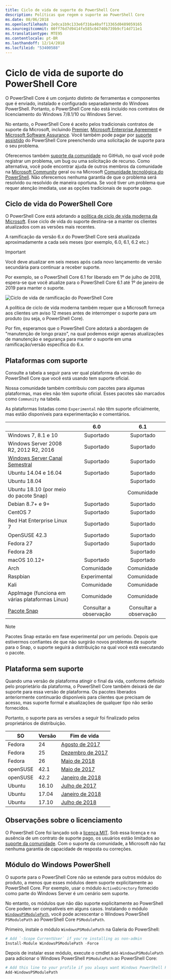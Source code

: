 ```yaml
---
title: Ciclo de vida de suporte do PowerShell Core
description: Políticas que regem o suporte ao PowerShell Core
ms.date: 08/06/2018
ms.openlocfilehash: 2e0ca1b9c133e6f316a40aff13365d0489059165
ms.sourcegitcommit: 00ff76d7d9414fe585c04740b739b9cf14d711e1
ms.translationtype: MTE95
ms.contentlocale: pt-BR
ms.lasthandoff: 12/14/2018
ms.locfileid: "53400588"
---
```

# <a name="powershell-core-support-lifecycle"></a>Ciclo de vida de suporte do PowerShell Core

O PowerShell Core é um conjunto distinto de ferramentas e componentes que é enviado, instalado e configurado separadamente do Windows PowerShell.
Portanto, o PowerShell Core não está incluído nos contratos de licenciamento do Windows 7/8.1/10 ou Windows Server.

No entanto, o PowerShell Core é aceito pelos tradicionais contratos de suporte da Microsoft, incluindo [Premier][], [Microsoft Enterprise Agreement][enterprise-agreement] e [Microsoft Software Assurance][assurance].
Você também pode pagar por [suporte assistido][] do PowerShell Core preenchendo uma solicitação de suporte para o seu problema.

Oferecemos também [suporte da comunidade][] no GitHub, no qual você pode registrar um problema, um bug ou uma solicitação de recurso.
Como alternativa, você pode encontrar ajuda de outros membros da comunidade na [Microsoft Community][] geral ou na Microsoft [Comunidade tecnológica do PowerShell][].
Não oferecemos nenhuma garantia de que o problema será resolvido ou resolvido de maneira oportuna.
Se você tiver um problema que requer atenção imediata, use as opções tradicionais de suporte pago.

## <a name="lifecycle-of-powershell-core"></a>Ciclo de vida do PowerShell Core

O PowerShell Core está adotando a [política de ciclo de vida moderna da Microsoft][modern].
Esse ciclo de vida do suporte destina-se a manter os clientes atualizados com as versões mais recentes.

A ramificação da versão 6.x do PowerShell Core será atualizada aproximadamente a cada seis meses (por exemplo, 6.0, 6.1, 6.2 etc.)

> [!IMPORTANT]
> Você deve atualizar em seis meses após cada novo lançamento de versão secundária para continuar a receber suporte.

Por exemplo, se o PowerShell Core 6.1 for liberado em 1º de julho de 2018, espera-se que você atualize para o PowerShell Core 6.1 até 1º de janeiro de 2019 para manter o suporte.

![Ciclo de vida de ramificação do PowerShell Core][lifecycle-chart]

A política de ciclo de vida moderna também requer que a Microsoft forneça aos clientes um aviso 12 meses antes de interromper o suporte para um produto (ou seja, o PowerShell Core).

Por fim, esperamos que o PowerShell Core adotará a abordagem de "manutenção de longo prazo", na qual podemos exigir apenas atualizações de manutenção e segurança para manter o suporte em uma ramificação/versão específica do 6.x.

## <a name="supported-platforms"></a>Plataformas com suporte

Consulte a tabela a seguir para ver qual plataforma da versão do PowerShell Core que você está usando tem suporte oficial.

Nossa comunidade também contribuiu com pacotes para algumas plataformas, mas eles não têm suporte oficial.
Esses pacotes são marcados como `Community` na tabela.

As plataformas listadas como `Experimental` não têm suporte oficialmente, mas estão disponíveis para experimentação e comentários.

|                                                   | 6.0         | 6.1         |
|---------------------------------------------------|:-----------:|:-----------:|
| Windows 7, 8.1 e 10                            | Suportado   | Suportado   |
| Windows Server 2008 R2, 2012 R2, 2016             | Suportado   | Suportado   |
| [Windows Server Canal Semestral][semi-annual] | Suportado   | Suportado   |
| Ubuntu 14.04 e 16.04                           | Suportado   | Suportado   |
| Ubuntu 18.04                                      |             | Suportado   |
| Ubuntu 18.10 (por meio do pacote Snap)                   |             | Comunidade   |
| Debian 8.7+ e 9+                                | Suportado   | Suportado   |
| CentOS 7                                          | Suportado   | Suportado   |
| Red Hat Enterprise Linux 7                        | Suportado   | Suportado   |
| OpenSUSE 42.3                                     | Suportado   | Suportado   |
| Fedora 27                                         | Suportado   | Suportado   |
| Fedora 28                                         |             | Suportado   |
| macOS 10.12+                                      | Suportado   | Suportado   |
| Arch                                              | Comunidade   | Comunidade   |
| Raspbian                                          | Experimental| Comunidade   |
| Kali                                              | Comunidade   | Comunidade   |
| AppImage (funciona em várias plataformas Linux)     | Comunidade   | Comunidade   |
| [Pacote Snap](https://snapcraft.io/powershell)   | Consultar a observação    | Consultar a observação    |

> [!NOTE]
> Pacotes Snap estarão em fase experimental por um período.  Depois que estivermos confiantes de que não surgirão novos problemas de suporte para o Snap, o suporte seguirá a distribuição na qual você está executando o pacote.

## <a name="platform-which-are-out-of-support"></a>Plataforma sem suporte

Quando uma versão de plataforma atingir o final da vida, conforme definido pelo proprietário da plataforma, o PowerShell Core também deixará de dar suporte para essa versão de plataforma. Os pacotes liberados anteriormente continuarão disponíveis para clientes que precisam de acesso, mas suporte formal e atualizações de qualquer tipo não serão fornecidos.

Portanto, o suporte para as versões a seguir foi finalizado pelos proprietários de distribuição.

| SO       | Versão | Fim de vida                                                                                 |
|----------|---------|---------------------------------------------------------------------------------------------|
| Fedora   | 24      | [Agosto de 2017](https://fedoramagazine.org/fedora-24-eol/)                                    |
| Fedora   | 25      | [Dezembro de 2017](https://fedoramagazine.org/fedora-25-end-life/)                             |
| Fedora   | 26      | [Maio de 2018](https://fedoramagazine.org/fedora-26-end-life/)                                  |
| openSUSE | 42.1    | [Maio de 2017](https://lists.opensuse.org/opensuse-security-announce/2017-05/msg00053.html)     |
| openSUSE | 42.2    | [Janeiro de 2018](https://lists.opensuse.org/opensuse-security-announce/2017-11/msg00066.html) |
| Ubuntu   | 16.10   | [Julho de 2017](https://lists.ubuntu.com/archives/ubuntu-announce/2017-July/000223.html)        |
| Ubuntu   | 17.04   | [Janeiro de 2018](https://lists.ubuntu.com/archives/ubuntu-announce/2018-January.txt)          |
| Ubuntu   | 17.10   | [Julho de 2018](https://lists.ubuntu.com/archives/ubuntu-announce/2018-July/000232.html)        |

## <a name="notes-on-licensing"></a>Observações sobre o licenciamento

O PowerShell Core foi lançado sob a [licença MIT][].
Sob essa licença e na ausência de um contrato de suporte pago, os usuários estão limitados ao [suporte da comunidade][].
Com o suporte da comunidade, a Microsoft não faz nenhuma garantia de capacidade de resposta ou correções.

## <a name="windows-powershell-module"></a>Módulo do Windows PowerShell

O suporte para o PowerShell Core não se estende para outros módulos do produto, a menos que esses módulos deem suporte explicitamente ao PowerShell Core.
Por exemplo, usar o módulo `ActiveDirectory` fornecido como parte do Windows Server é um cenário sem suporte.

No entanto, os módulos que não dão suporte explicitamente ao PowerShell Core podem ser compatíveis em alguns casos.
Instalando o módulo [`WindowsPSModulePath`][], você pode acrescentar o Windows PowerShell `PSModulePath` ao PowerShell Core `PSModulePath`.

Primeiro, instale o módulo `WindowsPSModulePath` na Galeria do PowerShell:

```powershell
# Add `-Scope CurrentUser` if you're installing as non-admin
Install-Module WindowsPSModulePath -Force
```

Depois de instalar esse módulo, execute o cmdlet `Add-WindowsPSModulePath` para adicionar o Windows PowerShell `PSModulePath` ao PowerShell Core:

```powershell
# Add this line to your profile if you always want Windows PowerShell PSModulePath
Add-WindowsPSModulePath
```

[Premier]: https://www.microsoft.com/en-us/microsoftservices/support.aspx
[enterprise-agreement]: https://www.microsoft.com/en-us/licensing/licensing-programs/enterprise.aspx
[assurance]: https://www.microsoft.com/en-us/licensing/licensing-programs/software-assurance-default.aspx
[suporte da comunidade]: https://github.com/powershell/powershell/issues
[Microsoft Community]: https://answers.microsoft.com/
[Comunidade tecnológica do PowerShell]: https://techcommunity.microsoft.com/t5/PowerShell/ct-p/WindowsPowerShell
[suporte assistido]: https://support.microsoft.com/assistedsupportproducts
[modern]: https://support.microsoft.com/help/30881/modern-lifecycle-policy
[lifecycle-chart]: ./images/modern-lifecycle.png
[semi-annual]: https://docs.microsoft.com/windows-server/get-started/semi-annual-channel-overview
[licença MIT]: https://github.com/PowerShell/PowerShell/blob/master/LICENSE.txt
[`WindowsPSModulePath`]: https://www.powershellgallery.com/packages/WindowsPSModulePath/
